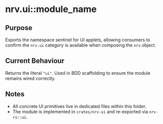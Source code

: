 # nrv.ui::module_name

## Purpose
Exports the namespace sentinel for UI applets, allowing consumers to confirm the `nrv.ui` category is
available when composing the `nrv` object.

## Current Behaviour
Returns the literal `"ui"`. Used in BDD scaffolding to ensure the module remains wired correctly.

## Notes
- All concrete UI primitives live in dedicated files within this folder.
- The module is implemented in `crates/nrv-ui` and re-exported via `nrv-rs::ui`.
